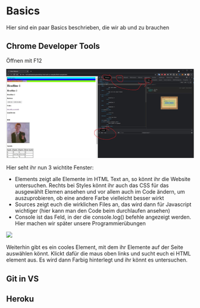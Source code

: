 # Basics
Hier sind ein paar Basics beschrieben, die wir ab und zu brauchen

## Chrome Developer Tools
Öffnen mit F12 

![](pictures/devtools.JPG)

Hier seht ihr nun 3 wichtite Fenster:
- Elements zeigt alle Elemente im HTML Text an, so könnt ihr die Website untersuchen. Rechts bei Styles könnt ihr auch das CSS für das ausgewählt Elemen ansehen und vor allem auch im Code ändern, um auszuprobieren, ob eine andere Farbe vielleicht besser wirkt
- Sources zeigt euch die wirklichen Files an, das wird dann für Javascript wichtiger (hier kann man den Code beim durchlaufen ansehen)
- Console ist das Feld, in der die console.log() befehle angezeigt werden. Hier machen wir später unsere Programmierübungen

![](pictures/select.JPG)

Weiterhin gibt es ein cooles Element, mit dem ihr Elemente auf der Seite auswählen könnt. Klickt dafür die maus oben links und sucht euch ei HTML element aus. Es wird dann Farbig hinterlegt und ihr könnt es untersuchen.

## Git in VS



## Heroku





